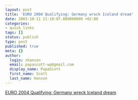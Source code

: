 ```yaml
---
layout: post
title: 'EURO 2004 Qualifying: Germany wreck Iceland dream'
date: 2003-10-11 21:10:07.000000000 +02:00
categories:
- quick links
tags: []
status: publish
type: post
published: true
meta: {}
author:
  login: shanson
  email: papascott-wp@gmail.com
  display_name: PapaScott
  first_name: Scott
  last_name: Hanson
---
```

<p><a title="Despite the wailing and gnashing of teeth in the media, Germany wins the group" href="http://www.euro2004.com/competitions/EURO/fixturesresults/round=1579/match=69023/Report=RP.html">EURO 2004 Qualifying: Germany wreck Iceland dream</a></p>
